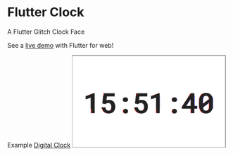 # Flutter Clock

A Flutter Glitch Clock Face

See a [live demo]() with Flutter for web!

Example [Digital Clock](digital_clock)
<img src='clock.png' width='350'>